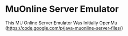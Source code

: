 MuOnline Server Emulator
=============

This MU Online Server Emulator Was Initially OpenMu (https://code.google.com/p/java-muonline-server-files/)
